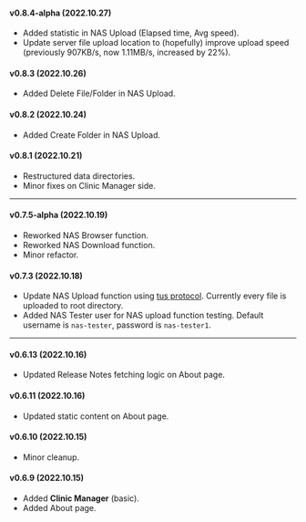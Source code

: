 ﻿
#### v0.8.4-alpha (2022.10.27)
- Added statistic in NAS Upload (Elapsed time, Avg speed).
- Update server file upload location to (hopefully) improve upload speed (previously 907KB/s, now 1.11MB/s, increased by 22%).

#### v0.8.3 (2022.10.26)
- Added Delete File/Folder in NAS Upload.

#### v0.8.2 (2022.10.24)
- Added Create Folder in NAS Upload.

#### v0.8.1 (2022.10.21)
- Restructured data directories.
- Minor fixes on Clinic Manager side.

---

#### v0.7.5-alpha (2022.10.19)
- Reworked NAS Browser function.
- Reworked NAS Download function.
- Minor refactor.

#### v0.7.3 (2022.10.18)
- Update NAS Upload function using [tus protocol](https://tus.io/). Currently every file is uploaded to root directory.
- Added NAS Tester user for NAS upload function testing. Default username is `nas-tester`, password is `nas-tester1`.

---

#### v0.6.13 (2022.10.16)
- Updated Release Notes fetching logic on About page.

#### v0.6.11 (2022.10.16)
- Updated static content on About page.

#### v0.6.10 (2022.10.15)
- Minor cleanup.

#### v0.6.9 (2022.10.15)
- Added **Clinic Manager** (basic).
- Added About page.
